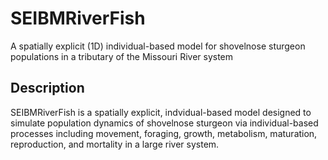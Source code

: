 # SEIBMRiverFish
A spatially explicit (1D) individual-based model for shovelnose sturgeon populations in a tributary of the Missouri River system

## Description 
SEIBMRiverFish is a spatially explicit, indvidual-based model designed to simulate population dynamics of shovelnose sturgeon via individual-based processes including movement, foraging, growth, metabolism, maturation, reproduction, and mortality in a large river system.   
